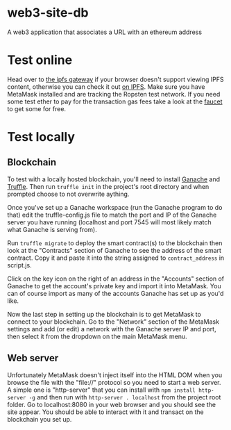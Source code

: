 # web3-site-db
A web3 application that associates a URL with an ethereum address

# Test online
Head over to [the ipfs gateway](https://gateway.pinata.cloud/ipfs/QmXGbshNbev7e4Yy2263Kuz69Xtirgzs9MBoJngBNcGqJJ/) if your browser doesn't support viewing IPFS content, otherwise you can check it out [on IPFS](ipfs://QmXGbshNbev7e4Yy2263Kuz69Xtirgzs9MBoJngBNcGqJJ). Make sure you have MetaMask installed and are tracking the Ropsten test network. If you need some test ether to pay for the transaction gas fees take a look at the [faucet](https://faucet.ropsten.be) to get some for free.

# Test locally
## Blockchain
To test with a locally hosted blockchain, you'll need to install [Ganache](https://www.trufflesuite.com/ganache) and [Truffle](https://www.trufflesuite.com/truffle). Then run `truffle init` in the project's root directory and when prompted choose to not overwrite aything.

Once you've set up a Ganache workspace (run the Ganache program to do that) edit the truffle-config.js file to match the port and IP of the Ganache server you have running (localhost and port 7545 will most likely match what Ganache is serving from).

Run `truffle migrate` to deploy the smart contract(s) to the blockchain then look at the "Contracts" section of Ganache to see the address of the smart contract. Copy it and paste it into the string assigned to `contract_address` in script.js.

Click on the key icon on the right of an address in the "Accounts" section of Ganache to get the account's private key and import it into MetaMask. You can of course import as many of the accounts Ganache has set up as you'd like.

Now the last step in setting up the blockchain is to get MetaMask to connect to your blockchain. Go to the "Network" section of the MetaMask settings and add (or edit) a network with the Ganache server IP and port, then select it from the dropdown on the main MetaMask menu.

## Web server
Unfortunately MetaMask doesn't inject itself into the HTML DOM when you browse the file with the "file://" protocol so you need to start a web server. A simple one is "http-server" that you can install with `npm install http-server -g` and then run with `http-server . localhost` from the project root folder. Go to localhost:8080 in your web browser and you should see the site appear. You should be able to interact with it and transact on the blockchain you set up.
